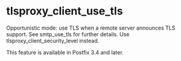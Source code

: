 # tlsproxy_client_use_tls 

 Opportunistic mode: use TLS when a remote server announces TLS
support. See smtp_use_tls for further details. Use
tlsproxy_client_security_level instead. 

 This feature is available in Postfix 3.4 and later. 


